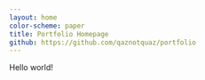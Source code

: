 ```yaml
---
layout: home
color-scheme: paper
title: Portfolio Homepage
github: https://github.com/qaznotquaz/portfolio
---
```


Hello world!
